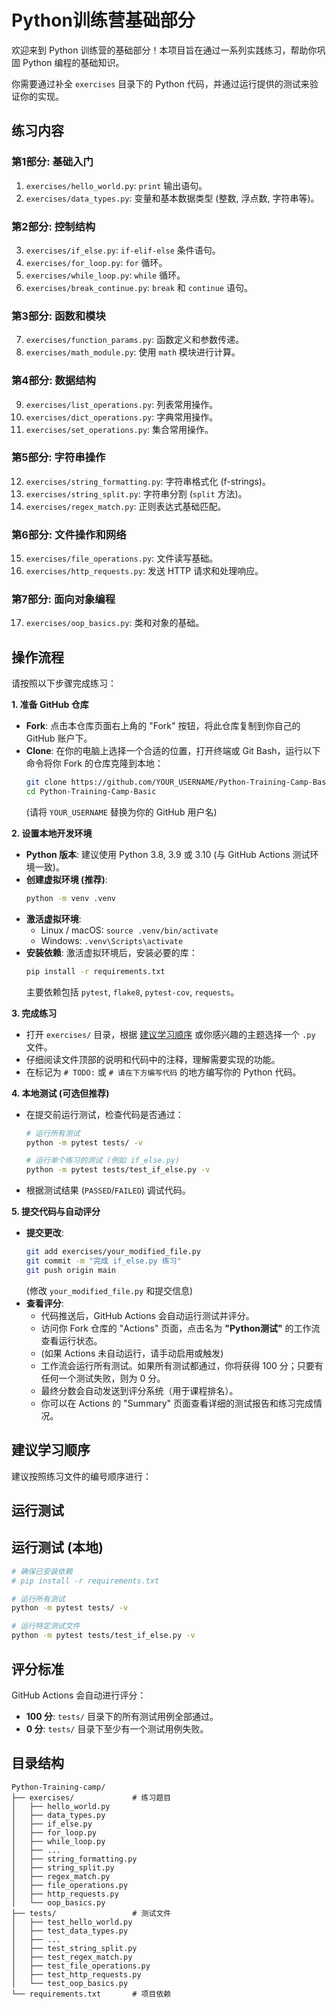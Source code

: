 # Python训练营基础部分

欢迎来到 Python 训练营的基础部分！本项目旨在通过一系列实践练习，帮助你巩固 Python 编程的基础知识。

你需要通过补全 `exercises` 目录下的 Python 代码，并通过运行提供的测试来验证你的实现。

## 练习内容

### 第1部分: 基础入门
1.  `exercises/hello_world.py`: `print` 输出语句。
2.  `exercises/data_types.py`: 变量和基本数据类型 (整数, 浮点数, 字符串等)。

### 第2部分: 控制结构
3.  `exercises/if_else.py`: `if-elif-else` 条件语句。
4.  `exercises/for_loop.py`: `for` 循环。
5.  `exercises/while_loop.py`: `while` 循环。
6.  `exercises/break_continue.py`: `break` 和 `continue` 语句。

### 第3部分: 函数和模块
7.  `exercises/function_params.py`: 函数定义和参数传递。
8.  `exercises/math_module.py`: 使用 `math` 模块进行计算。

### 第4部分: 数据结构
9.  `exercises/list_operations.py`: 列表常用操作。
10. `exercises/dict_operations.py`: 字典常用操作。
11. `exercises/set_operations.py`: 集合常用操作。

### 第5部分: 字符串操作
12. `exercises/string_formatting.py`: 字符串格式化 (f-strings)。
13. `exercises/string_split.py`: 字符串分割 (`split` 方法)。
14. `exercises/regex_match.py`: 正则表达式基础匹配。

### 第6部分: 文件操作和网络
15. `exercises/file_operations.py`: 文件读写基础。
16. `exercises/http_requests.py`: 发送 HTTP 请求和处理响应。

### 第7部分: 面向对象编程
17. `exercises/oop_basics.py`: 类和对象的基础。

## 操作流程

请按照以下步骤完成练习：

**1. 准备 GitHub 仓库**

*   **Fork**: 点击本仓库页面右上角的 "Fork" 按钮，将此仓库复制到你自己的 GitHub 账户下。
*   **Clone**: 在你的电脑上选择一个合适的位置，打开终端或 Git Bash，运行以下命令将你 Fork 的仓库克隆到本地：
    ```bash
    git clone https://github.com/YOUR_USERNAME/Python-Training-Camp-Basic.git
    cd Python-Training-Camp-Basic
    ```
    (请将 `YOUR_USERNAME` 替换为你的 GitHub 用户名)

**2. 设置本地开发环境**

*   **Python 版本**: 建议使用 Python 3.8, 3.9 或 3.10 (与 GitHub Actions 测试环境一致)。
*   **创建虚拟环境 (推荐)**:
    ```bash
    python -m venv .venv
    ```
*   **激活虚拟环境**:
    *   Linux / macOS: `source .venv/bin/activate`
    *   Windows: `.venv\Scripts\activate`
*   **安装依赖**: 激活虚拟环境后，安装必要的库：
    ```bash
    pip install -r requirements.txt
    ```
    主要依赖包括 `pytest`, `flake8`, `pytest-cov`, `requests`。

**3. 完成练习**

*   打开 `exercises/` 目录，根据 [建议学习顺序](#建议学习顺序) 或你感兴趣的主题选择一个 `.py` 文件。
*   仔细阅读文件顶部的说明和代码中的注释，理解需要实现的功能。
*   在标记为 `# TODO:` 或 `# 请在下方编写代码` 的地方编写你的 Python 代码。

**4. 本地测试 (可选但推荐)**

*   在提交前运行测试，检查代码是否通过：
    ```bash
    # 运行所有测试
    python -m pytest tests/ -v
    
    # 运行单个练习的测试 (例如 if_else.py)
    python -m pytest tests/test_if_else.py -v
    ```
*   根据测试结果 (`PASSED`/`FAILED`) 调试代码。

**5. 提交代码与自动评分**

*   **提交更改**: 
    ```bash
    git add exercises/your_modified_file.py
    git commit -m "完成 if_else.py 练习"
    git push origin main
    ```
    (修改 `your_modified_file.py` 和提交信息)
*   **查看评分**: 
    *   代码推送后，GitHub Actions 会自动运行测试并评分。
    *   访问你 Fork 仓库的 "Actions" 页面，点击名为 **"Python测试"** 的工作流查看运行状态。
    *   (如果 Actions 未自动运行，请手动启用或触发)
    *   工作流会运行所有测试。如果所有测试都通过，你将获得 100 分；只要有任何一个测试失败，则为 0 分。
    *   最终分数会自动发送到评分系统（用于课程排名）。
    *   你可以在 Actions 的 "Summary" 页面查看详细的测试报告和练习完成情况。

## 建议学习顺序

建议按照练习文件的编号顺序进行：

## 运行测试

## 运行测试 (本地)

```bash
# 确保已安装依赖
# pip install -r requirements.txt

# 运行所有测试
python -m pytest tests/ -v

# 运行特定测试文件
python -m pytest tests/test_if_else.py -v
```

## 评分标准

GitHub Actions 会自动进行评分：
*   **100 分**: `tests/` 目录下的所有测试用例全部通过。
*   **0 分**: `tests/` 目录下至少有一个测试用例失败。

## 目录结构

```
Python-Training-camp/
├── exercises/             # 练习题目
│   ├── hello_world.py
│   ├── data_types.py
│   ├── if_else.py
│   ├── for_loop.py
│   ├── while_loop.py
│   ├── ...
│   ├── string_formatting.py
│   ├── string_split.py
│   ├── regex_match.py
│   ├── file_operations.py
│   ├── http_requests.py
│   └── oop_basics.py
├── tests/                 # 测试文件
│   ├── test_hello_world.py
│   ├── test_data_types.py
│   ├── ...
│   ├── test_string_split.py
│   ├── test_regex_match.py
│   ├── test_file_operations.py
│   ├── test_http_requests.py
│   └── test_oop_basics.py
└── requirements.txt       # 项目依赖
``` 
